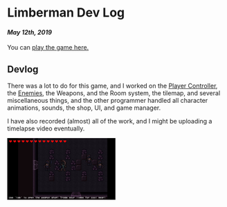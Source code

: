 [comment]: # (*.title*Limberman Dev Log*.title*)
[comment]: # (*.desc*Developement Log and Postmortem for Limberman*.desc*)
[comment]: # (*.tags*unity, C#, game, ludum dare, ld44, jam, 2019, post*.tags*)
[comment]: # (*.date*12-5-2019*.date*)

# Limberman Dev Log

#### *May 12th, 2019*

You can [play the game here.](http://www.hadidanial.com/blog/2019/5/limberman.html)

## Devlog

There was a lot to do for this game, and I worked on the [Player Controller](#PlayerController), the [Enemies](#Enemies), the Weapons, and the Room system, the tilemap, and several miscellaneous things, and the other programmer handled all character animations, sounds, the shop, UI, and game manager.

I have also recorded (almost) all of the work, and I might be uploading a timelapse video eventually.

![Limberman](limberman_assets/gameplay.png)
